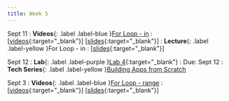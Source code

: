 ```yaml
---
title: Week 5
---
```


Sept 11
: **Videos**{: .label .label-blue }[For Loop - in](https://edstem.org/us/courses/41289/lessons/70994)
  : \[[videos](https://www.youtube.com/playlist?list=PLWGqLlpet_GTF7IAbka6r2SNUBqoxI-pS){:target="_blank"}\] \[[slides](https://docs.google.com/presentation/d/1YJ0i9PtQGZpYgZ4iL1wVcdDVXs05Cg0uPYuhYsqpNmc){:target="_blank"}\]
: **Lecture**{: .label .label-yellow }For Loop - in
  : \[[slides](https://docs.google.com/presentation/d/1-Ockl1-qTJppLreyQs6U3zw0pEH-dLf4vg5Ji71P6D8){:target="_blank"}\]

Sept 12
: **Lab**{: .label .label-purple }[Lab 4](https://edstem.org/us/courses/41289/lessons/75232){:target="_blank"}
  : Due: Sept 12
: **Tech Series**{: .label .label-yellow }[Building Apps from Scratch](https://edstem.org/us/courses/41289/lessons/75494)

Sept 3
: **Videos**{: .label .label-blue }[For Loop - range](https://edstem.org/us/courses/41289/lessons/71001)
  : \[[videos](https://www.youtube.com/playlist?list=PLWGqLlpet_GRkRozmrY-4sUnPSqg--Ktn){:target="_blank"}\] \[[slides](https://docs.google.com/presentation/d/1N3Dq5NfW5lPfXKFTqTFNhLXVJyuAxazT4O1fDItA2ME){:target="_blank"}\]
